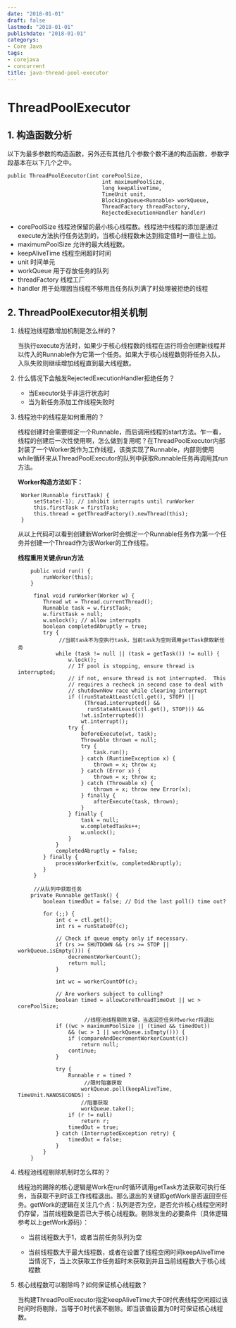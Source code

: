 ```yaml
---
date: "2018-01-01"
draft: false
lastmod: "2018-01-01"
publishdate: "2018-01-01"
categorys:
- Core Java
tags:
- corejava
- concurrent
title: java-thread-pool-executor
---
```


# ThreadPoolExecutor

## 1. 构造函数分析

以下为最多参数的构造函数，另外还有其他几个参数个数不通的构造函数，参数字段基本在以下几个之中。

```
public ThreadPoolExecutor(int corePoolSize,
                              int maximumPoolSize,
                              long keepAliveTime,
                              TimeUnit unit,
                              BlockingQueue<Runnable> workQueue,
                              ThreadFactory threadFactory,
                              RejectedExecutionHandler handler)
```

* corePoolSize 线程池保留的最小核心线程数。线程池中线程的添加是通过execute方法执行任务达到的，当核心线程数未达到指定值时一直往上加。
* maximumPoolSize 允许的最大线程数。
* keepAliveTime 线程空闲超时时间
* unit 时间单元
* workQueue 用于存放任务的队列
* threadFactory 线程工厂
* handler 用于处理因当线程不够用且任务队列满了时处理被拒绝的线程

## 2. ThreadPoolExecutor相关机制

1. 线程池线程数增加机制是怎么样的？

   当执行execute方法时，如果少于核心线程数的线程在运行将会创建新线程并以传入的Runnable作为它第一个任务。如果大于核心线程数则将任务入队，入队失败则继续增加线程直到最大线程数。

2. 什么情况下会触发RejectedExecutionHandler拒绝任务？

   * 当Executor处于非运行状态时
   * 当为新任务添加工作线程失败时

3. 线程池中的线程是如何重用的？

   线程创建时会需要绑定一个Runnable，而后调用线程的start方法。乍一看，线程的创建后一次性使用啊，怎么做到复用呢？在ThreadPoolExecutor内部封装了一个Worker类作为工作线程，该类实现了Runnable，内部则使用while循环来从ThreadPoolExecutor的队列中获取Runnable任务再调用其run方法。

   **Worker构造方法如下：**

   ```
    Worker(Runnable firstTask) {
        setState(-1); // inhibit interrupts until runWorker
        this.firstTask = firstTask;
        this.thread = getThreadFactory().newThread(this);
    }
   ```

   从以上代码可以看到创建新Worker时会绑定一个Runnable任务作为第一个任务并创建一个Thread作为该Worker的工作线程。

   **线程重用关键点run方法**

   ```
       public void run() {
           runWorker(this);
       }
   
   		final void runWorker(Worker w) {
           Thread wt = Thread.currentThread();
           Runnable task = w.firstTask;
           w.firstTask = null;
           w.unlock(); // allow interrupts
           boolean completedAbruptly = true;
           try {
           		//当前task不为空执行task，当前task为空则调用getTask获取新任务
               while (task != null || (task = getTask()) != null) { 
                   w.lock();
                   // If pool is stopping, ensure thread is interrupted;
                   // if not, ensure thread is not interrupted.  This
                   // requires a recheck in second case to deal with
                   // shutdownNow race while clearing interrupt
                   if ((runStateAtLeast(ctl.get(), STOP) ||
                        (Thread.interrupted() &&
                         runStateAtLeast(ctl.get(), STOP))) &&
                       !wt.isInterrupted())
                       wt.interrupt();
                   try {
                       beforeExecute(wt, task);
                       Throwable thrown = null;
                       try {
                           task.run();
                       } catch (RuntimeException x) {
                           thrown = x; throw x;
                       } catch (Error x) {
                           thrown = x; throw x;
                       } catch (Throwable x) {
                           thrown = x; throw new Error(x);
                       } finally {
                           afterExecute(task, thrown);
                       }
                   } finally {
                       task = null;
                       w.completedTasks++;
                       w.unlock();
                   }
               }
               completedAbruptly = false;
           } finally {
               processWorkerExit(w, completedAbruptly);
           }
   		}
   		
   		//从队列中获取任务
       private Runnable getTask() {
           boolean timedOut = false; // Did the last poll() time out?
   
           for (;;) {
               int c = ctl.get();
               int rs = runStateOf(c);
   
               // Check if queue empty only if necessary.
               if (rs >= SHUTDOWN && (rs >= STOP || workQueue.isEmpty())) {
                   decrementWorkerCount();
                   return null;
               }
   
               int wc = workerCountOf(c);
   
               // Are workers subject to culling?
               boolean timed = allowCoreThreadTimeOut || wc > corePoolSize;
   
   						//线程池线程剔除关键，当返回空任务时worker将退出
               if ((wc > maximumPoolSize || (timed && timedOut))
                   && (wc > 1 || workQueue.isEmpty())) {
                   if (compareAndDecrementWorkerCount(c))
                       return null;
                   continue;
               }
   
               try {
                   Runnable r = timed ?
                   		//限时阻塞获取
                       workQueue.poll(keepAliveTime, TimeUnit.NANOSECONDS) :
                       //阻塞获取
                       workQueue.take();
                   if (r != null)
                       return r;
                   timedOut = true;
               } catch (InterruptedException retry) {
                   timedOut = false;
               }
           }
       }
   ```

4. 线程池线程剔除机制时怎么样的？

   线程池的踢除的核心逻辑是Work在run时循环调用getTask方法获取可执行任务，当获取不到时该工作线程退出。那么退出的关键即getWork是否返回空任务。getWork的逻辑在关注几个点：队列是否为空，是否允许核心线程空闲时仍存留，当前线程数是否已大于核心线程数。剔除发生的必要条件（具体逻辑参考以上getWork源码）：

   * 当前线程数大于1，或者当前任务队列为空

   * 当前线程数大于最大线程数，或者在设置了线程空闲时间keepAliveTime当情况下，当上次获取工作任务超时未获取到并且当前线程数大于核心线程数

5. 核心线程数可以剔除吗？如何保证核心线程数？

   当构建ThreadPoolExecutor指定keepAliveTime大于0时代表线程空闲超过该时间时将剔除，当等于0时代表不剔除。即当该值设置为0时可保证核心线程数。